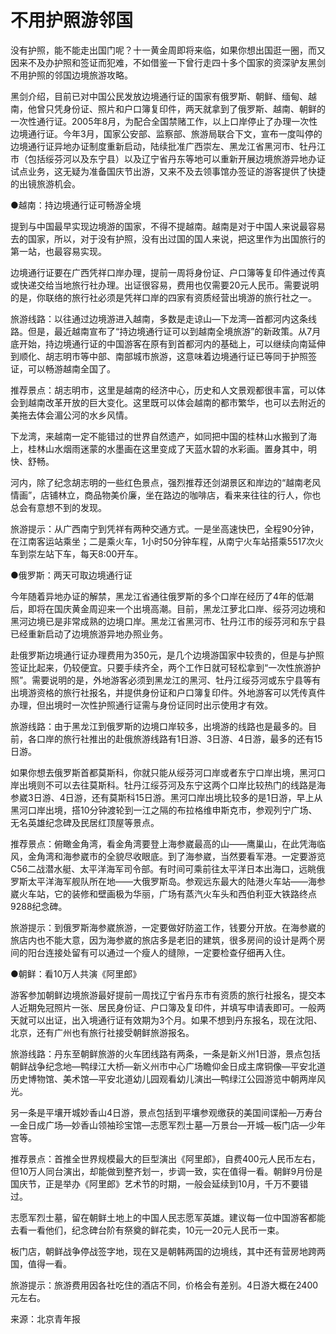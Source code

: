 # 不用护照游邻国

没有护照，能不能走出国门呢？十一黄金周即将来临，如果你想出国逛一圈，而又因来不及办护照和签证而犯难，不如借鉴一下曾行走四十多个国家的资深驴友黑剑不用护照的邻国边境旅游攻略。

黑剑介绍，目前已对中国公民发放边境通行证的国家有俄罗斯、朝鲜、缅甸、越南，他曾只凭身份证、照片和户口簿复印件，两天就拿到了俄罗斯、越南、朝鲜的一次性通行证。2005年8月，为配合全国禁赌工作，以上口岸停止了办理一次性边境通行证。今年3月，国家公安部、监察部、旅游局联合下文，宣布一度叫停的边境通行证异地办证制度重新启动，陆续批准广西崇左、黑龙江省黑河市、牡丹江市（包括绥芬河以及东宁县）以及辽宁省丹东等地可以重新开展边境旅游异地办证试点业务，这无疑为准备国庆节出游，又来不及去领事馆办签证的游客提供了快捷的出镜旅游机会。  
  
●越南：持边境通行证可畅游全境  
  
提到与中国最早实现边境游的国家，不得不提越南。越南是对于中国人来说最容易去的国家，所以，对于没有护照，没有出过国的国人来说，把这里作为出国旅行的第一站，也最容易实现。  
  
边境通行证要在广西凭祥口岸办理，提前一周将身份证、户口簿等复印件通过传真或快递交给当地旅行社办理。出证很容易，费用也仅需要20元人民币。需要说明的是，你联络的旅行社必须是凭祥口岸的四家有资质经营出境游的旅行社之一。  
  
旅游线路：以往通过边境游进入越南，多数是走谅山—下龙湾—首都河内这条线路。但是，最近越南宣布了“持边境通行证可以到越南全境旅游”的新政策。从7月底开始，持边境通行证的中国游客在原有到首都河内的基础上，可以继续向南延伸到顺化、胡志明市等中部、南部城市旅游，这意味着边境通行证已等同于护照签证，可以畅游越南全国了。  
  
推荐景点：胡志明市，这里是越南的经济中心，历史和人文景观都很丰富，可以体会到越南改革开放的巨大变化。这里既可以体会越南的都市繁华，也可以去附近的美拖去体会湄公河的水乡风情。  
  
下龙湾，来越南一定不能错过的世界自然遗产，如同把中国的桂林山水搬到了海上，桂林山水烟雨迷蒙的水墨画在这里变成了天蓝水碧的水彩画。置身其中，明快、舒畅。  
  
河内，除了纪念胡志明的一些红色景点，强烈推荐还剑湖景区和岸边的“越南老风情画”，店铺林立，商品物美价廉，坐在路边的咖啡店，看来来往往的行人，你也总会有意想不到的发现。  
  
旅游提示：从广西南宁到凭祥有两种交通方式。一是坐高速快巴，全程90分钟，在江南客运站乘坐；二是乘火车，1小时50分钟车程，从南宁火车站搭乘5517次火车到崇左站下车，每天8:00开车。  
  
●俄罗斯：两天可取边境通行证  
  
今年随着异地办证的解禁，黑龙江省通往俄罗斯的多个口岸在经历了4年的低潮后，即将在国庆黄金周迎来一个出境高潮。目前，黑龙江萝北口岸、绥芬河边境和黑河边境已是非常成熟的边境口岸。黑龙江省黑河市、牡丹江市的绥芬河和东宁县已经重新启动了边境旅游异地办照业务。  
  
赴俄罗斯边境通行证办理费用为350元，是几个边境游国家中较贵的，但是与护照签证比起来，仍较便宜。只要手续齐全，两个工作日就可轻松拿到“一次性旅游护照”。需要说明的是，外地游客必须到黑龙江的黑河、牡丹江绥芬河或东宁县等有出境游资格的旅行社报名，并提供身份证和户口簿复印件。外地游客可以凭传真件办理，但出境时一次性护照通行证需与身份证同时出示使用才有效。  
  
旅游线路：由于黑龙江到俄罗斯的边境口岸较多，出境游的线路也是最多的。目前，各口岸的旅行社推出的赴俄旅游线路有1日游、3日游、4日游，最多的还有15日游。  
  
如果你想去俄罗斯首都莫斯科，你就只能从绥芬河口岸或者东宁口岸出境，黑河口岸出境则不可以去往莫斯科。牡丹江绥芬河及东宁这两个口岸比较热门的线路是海参崴3日游、4日游，还有莫斯科15日游。黑河口岸出境比较多的是1日游，早上从黑河口岸出境，搭10分钟渡轮到一江之隔的布拉格维申斯克市，参观列宁广场、无名英雄纪念碑及民居红顶屋等景点。  
  
推荐景点：俯瞰金角湾，看金角湾要登上海参崴最高的山——鹰巢山，在此凭海临风，金角湾和海参崴市的全貌尽收眼底。到了海参崴，当然要看军港。一定要游览C56二战潜水艇、太平洋海军司令部。有时间可乘前往太平洋日本出海口，远眺俄罗斯太平洋海军舰队所在地——大俄罗斯岛。参观远东最大的陆港火车站——海参崴火车站，它的装修和壁画极为华丽，广场有蒸汽火车头和西伯利亚大铁路终点9288纪念碑。  
  
旅游提示：到俄罗斯海参崴旅游，一定要做好防盗工作，钱要分开放。在海参崴的旅店内也不能大意，因为海参崴的旅店多是老旧的建筑，很多房间的设计是两个房间的阳台连接处留有可以通过一个瘦人的缝隙，一定要检查仔细再入住。  
  
●朝鲜：看10万人共演《阿里郎》  
  
游客参加朝鲜边境旅游最好提前一周找辽宁省丹东市有资质的旅行社报名，提交本人近期免冠照片一张、居民身份证、户口簿及复印件，并填写申请表即可。一般两天就可以出证，出入境通行证有效期为3个月。如果不想到丹东报名，现在沈阳、北京，还有广州也有旅行社接受朝鲜旅游报名。  
  
旅游线路：丹东至朝鲜旅游的火车团线路有两条，一条是新义州1日游，景点包括朝鲜战争纪念地—鸭绿江大桥—新义州市中心广场瞻仰金日成主席铜像—平安北道历史博物馆、美术馆—平安北道幼儿园观看幼儿演出—鸭绿江公园游览中朝两岸风光。  
  
另一条是平壤开城妙香山4日游，景点包括到平壤参观缴获的美国间谍船—万寿台—金日成广场—妙香山领袖珍宝馆—志愿军烈士墓—万景台—开城—板门店—少年宫等。  
  
推荐景点：首推全世界规模最大的巨型演出《阿里郎》，自费400元人民币左右，但10万人同台演出，却能做到整齐划一，步调一致，实在值得一看。朝鲜9月份是国庆节，正是举办《阿里郎》艺术节的时期，一般会延续到10月，千万不要错过。  
  
志愿军烈士墓，留在朝鲜土地上的中国人民志愿军英雄。建议每一位中国游客都能去看一看他们，纪念碑台阶有祭奠的鲜花卖，10元—20元人民币一束。  
  
板门店，朝鲜战争停战签字地，现在又是朝韩两国的边境线，其中还有营房地跨两国，值得一看。  
  
旅游提示：旅游费用因各社吃住的酒店不同，价格会有差别。4日游大概在2400元左右。  
  
来源：北京青年报  